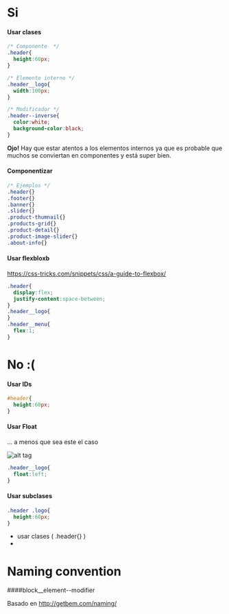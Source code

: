 

# Si



#### Usar clases 
```css
/* Componente  */
.header{
  height:60px;
} 

/* Elemento interno */
.header__logo{
  width:100px;
} 

/* Modificador */
.header--inverse{
  color:white;
  background-color:black;
} 

```

**Ojo!** Hay que estar atentos a los elementos internos ya que es probable que muchos se conviertan en componentes y está super bien.

#### Componentizar

```css
/* Ejemplos */
.header{}
.footer{}
.banner{}
.slider{}
.product-thumnail{}
.products-grid{}
.product-detail{}
.product-image-slider{}
.about-info{}
```

#### Usar flexbloxb

https://css-tricks.com/snippets/css/a-guide-to-flexbox/

```css
.header{
  display:flex;
  justify-content:space-between;
} 
.header__logo{
}
.header__menu{
  flex:1;
}

```

# No :(

#### Usar IDs
```css
#header{
  height:60px;
} 
```

#### Usar Float 
... a menos que sea este el caso

![alt tag](http://www.axure.com/c/attachments/forum/7-0-newbie-questions/3330d1393251182-text-float-figure016.gif)

```css
.header__logo{
  float:left;
} 
```

#### Usar subclases
```css
.header .logo{
  height:60px;
} 
```

- usar clases ( .header{} )
- 

# Naming convention

####block__element--modifier

Basado en http://getbem.com/naming/
